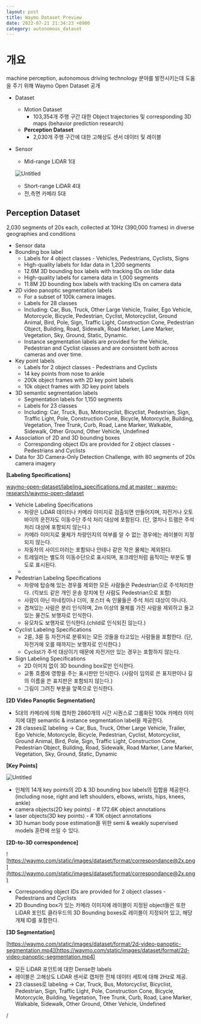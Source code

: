 ```yaml
---
layout: post
title: Waymo Dataset Preview
date: 2022-07-21 21:34:23 +0900
category: autonomous_dataset
---
```

# 개요

machine perception, autonomous driving technology 분야를 발전시키는데 도움을 주기 위해 Waymo Open Dataset 공개

- Dataset
    - Motion Dataset
        - 103,354개 주행 구간 대한 Object trajectories 및 corresponding 3D maps (behavior prediction research)
    - **Perception Dataset**
        - 2,030개 주행 구간에 대한 고해상도 센서 데이터 및 레이블
- Sensor
    - Mid-range LiDAR 1대
    
    ![Untitled](https://s3-us-west-2.amazonaws.com/secure.notion-static.com/906d3439-ea92-48ca-abd6-10bdca2f6c00/Untitled.png)
    
    - Short-range LiDAR 4대
    - 전,측면 카메라 5대
    

## Perception Dataset

2,030 segments of 20s each, collected at 10Hz (390,000 frames) in diverse geographies and conditions

- Sensor data
- Bounding box label
    - Labels for 4 object classes - Vehicles, Pedestrians, Cyclists, Signs
    - High-quality labels for lidar data in 1,200 segments
    - 12.6M 3D bounding box labels with tracking IDs on lidar data
    - High-quality labels for camera data in 1,000 segments
    - 11.8M 2D bounding box labels with tracking IDs on camera data
- 2D video panoptic segmentation labels
    - For a subset of 100k camera images.
    - Labels for 28 classes
    - Including: Car, Bus, Truck, Other Large Vehicle, Trailer, Ego Vehicle, Motorcycle, Bicycle, Pedestrian, Cyclist, Motorcyclist, Ground Animal, Bird, Pole, Sign, Traffic Light, Construction Cone, Pedestrian Object, Building, Road, Sidewalk, Road Marker, Lane Marker, Vegetation, Sky, Ground, Static, Dynamic.
    - Instance segmentation labels are provided for the Vehicle, Pedestrian and Cyclist classes and are consistent both across cameras and over time.
- Key point labels
    - Labels for 2 object classes - Pedestrians and Cyclists
    - 14 key points from nose to ankle
    - 200k object frames with 2D key point labels
    - 10k object frames with 3D key point labels
- 3D semantic segmentation labels
    - Segmentation labels for 1,150 segments
    - Labels for 23 classes
    - Including: Car, Truck, Bus, Motorcyclist, Bicyclist, Pedestrian, Sign, Traffic Light, Pole, Construction Cone, Bicycle, Motorcycle, Building, Vegetation, Tree Trunk, Curb, Road, Lane Marker, Walkable, Sidewalk, Other Ground, Other Vehicle, Undefined
- Association of 2D and 3D bounding boxes
    - Corresponding object IDs are provided for 2 object classes - Pedestrians and Cyclists
- Data for 3D Camera-Only Detection Challenge, with 80 segments of 20s camera imagery

**[Labeling Specifications]**

[waymo-open-dataset/labeling_specifications.md at master · waymo-research/waymo-open-dataset](https://github.com/waymo-research/waymo-open-dataset/blob/master/docs/labeling_specifications.md)

- Vehicle Labeling Specifications
    - 차량은 LiDAR 데이터나 카메라 이미지로 검출되면 만들어지며, 자전거나 오토바이의 운전자도 이동수단 주석 처리 대상에 포함된다. (단, 열차나 트램은 주석처리 대상에 포함되지 않는다.)
    - 카메라 이미지로 물체가 차량인지의 여부를 알 수 없는 경우에는 레이블이 지정되지 않는다.
    - 자동차의 사이드미러는 포함되나 안테나 같은 작은 물체는 제외된다.
    - 트레일러는 별도의 이동수단으로 표시되며, 포크레인처럼 움직이는 부분도 별도로 표시된다.
    - 
- Pedestrian Labeling Specifications
    - 차량에 탑승해 있는 경우를 제외한 모든 사람들은 Pedestrian으로 주석처리한다. (킥보드 같은 개인 운송 장치에 탄 사람도 Pedestrian으로 포함)
    - 사람이 아닌 마네킹이나 더미, 포스터 속 인물들은 주석 처리 대상이 아니다.
    - 겹쳐있는 사람은 분리 인식하며, 2m 이상의 물체를 가진 사람을 제외하고 들고 있는 물건도 보행자로 인식한다.
    - 유모차도 보행자로 인식한다.(child로 인식되진 않는다.)
- Cyclist Labeling Specifications
    - 2륜, 3륜 등 자전거로 분류되는 모든 것들을 타고있는 사람들을 포함한다. (단, 자전거에 오를 때까지는 보행자로 인식한다.)
    - Cyclist가 주석 대상이기 때문에 자전거만 있는 경우는 포함하지 않는다.
- Sign Labeling Specifications
    - 2D 이미지 없이 3D bounding box로만 인식한다.
    - 교통 흐름에 영향을 주는 표시판만 인식한다. (사람이 임의로 쓴 표지판이나 길의 이름을 쓴 표지판은 포함되지 않는다.)
    - 그림이 그려진 부분을 앞쪽으로 인식한다.

**[2D Video Panoptic Segmentation]**

- 5대의 카메라에 의해 캡처한 2860개의 시간 시퀀스로 그룹화된 100k 카메라 이미지에 대한 semantic & instance segmentation label을 제공한다.
- 28 classes로 labeling → Car, Bus, Truck, Other Large Vehicle, Trailer, Ego Vehicle, Motorcycle, Bicycle, Pedestrian, Cyclist, Motorcyclist, Ground Animal, Bird, Pole, Sign, Traffic Light, Construction Cone, Pedestrian Object, Building, Road, Sidewalk, Road Marker, Lane Marker, Vegetation, Sky, Ground, Static, Dynamic

**[Key Points]**

![Untitled](Waymo%20Dataset%20Preview%20f8d29d2f29e9414ebfd6f627ee5b631e/Untitled%201.png)

- 인체의 14개 key points의 2D & 3D bounding box labels의 집합을 제공한다. (including nose, right and left shoulders, elbows, wrists, hips, knees, ankle)
- camera objects(2D key points) - # 172.6K object annotations
- laser objects(3D key points) - # 10K object annotations
- 3D human body pose estimation을 위한 semi & weakly supervised models 훈련에 쓰일 수 있다.

**[2D-to-3D correspondence]**

![https://waymo.com/static/images/dataset/format/correspondance@2x.png](https://waymo.com/static/images/dataset/format/correspondance@2x.png)

- Corresponding object IDs are provided for 2 object classes - Pedestrians and Cyclists
- 2D Bounding box가 있는 카메라 이미지에 레이블이 지정된 object들은 또한 LiDAR 포인트 클라우드의 3D Bounding boxes로 레이블이 지정되어 있고, 해당 개체 ID를 포함한다.

**[3D Segmentation]**

[https://waymo.com/static/images/dataset/format/2d-video-panoptic-segmentation.mp4](https://waymo.com/static/images/dataset/format/2d-video-panoptic-segmentation.mp4)

- 모든 LiDAR 포인트에 대한 Dense한 labels
- 레이블은 고해상도 LiDAR 센서로 캡처한 전체 데이터 세트에 대해 2Hz로 제공.
- 23 classes로 labeling → Car, Truck, Bus, Motorcyclist, Bicyclist, Pedestrian, Sign, Traffic Light, Pole, Construction Cone, Bicycle, Motorcycle, Building, Vegetation, Tree Trunk, Curb, Road, Lane Marker, Walkable, Sidewalk, Other Ground, Other Vehicle, Undefined

/
